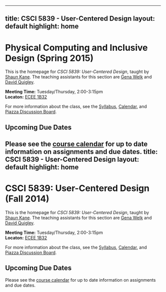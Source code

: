 ------
title: CSCI 5839 - User-Centered Design
layout: default
highlight: home
---

# Physical Computing and Inclusive Design (Spring 2015) #


This is the homepage for *CSCI 5839: User-Centered Design*, taught by [Shaun Kane](http://shaunkane.info). The teaching assistants for this section are [Gena Welk](mailto:gena.welk@colorado.edu) and [David Quigley](mailto:david.quigley@colorado.edu).

**Meeting Time:** Tuesday/Thursday, 2:00-3:15pm  
**Locaton:** [ECEE 1B32](http://www.colorado.edu/campusmap/map.html?bldg=ECEE)

For more information about the class, see the [Syllabus](syllabus.html), [Calendar](https://docs.google.com/a/colorado.edu/spreadsheets/d/1VS1aGcTlvL5hgs577yjhZbZjwGogYD9VyQ4mDC2JTbU/edit?usp=sharing), and [Piazza Discussion Board](https://piazza.com/class/hywaq7x7uvl26v).

## Upcoming Due Dates  
Please see the [course calendar](https://docs.google.com/a/colorado.edu/spreadsheets/d/1VS1aGcTlvL5hgs577yjhZbZjwGogYD9VyQ4mDC2JTbU/edit?usp=sharing) for up to date information on assignments and due dates.
title: CSCI 5839 - User-Centered Design
layout: default
highlight: home
---

# CSCI 5839: User-Centered Design (Fall 2014)

This is the homepage for *CSCI 5839: User-Centered Design*, taught by [Shaun Kane](http://shaunkane.info). The teaching assistants for this section are [Gena Welk](mailto:gena.welk@colorado.edu) and [David Quigley](mailto:david.quigley@colorado.edu).

**Meeting Time:** Tuesday/Thursday, 2:00-3:15pm  
**Locaton:** [ECEE 1B32](http://www.colorado.edu/campusmap/map.html?bldg=ECEE)

For more information about the class, see the [Syllabus](syllabus.html), [Calendar](https://docs.google.com/a/colorado.edu/spreadsheets/d/1VS1aGcTlvL5hgs577yjhZbZjwGogYD9VyQ4mDC2JTbU/edit?usp=sharing), and [Piazza Discussion Board](https://piazza.com/class/hywaq7x7uvl26v).

## Upcoming Due Dates  
Please see the [course calendar](https://docs.google.com/a/colorado.edu/spreadsheets/d/1VS1aGcTlvL5hgs577yjhZbZjwGogYD9VyQ4mDC2JTbU/edit?usp=sharing) for up to date information on assignments and due dates.